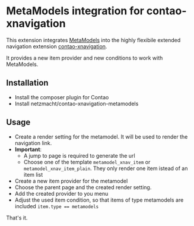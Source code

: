 
MetaModels integration for contao-xnavigation
=====

This extension integrates [MetaModels](now.metamodel.me) into the highly flexibile extended navigation extension 
[contao-xnavigation](https://github.com/bit3/contao-xnavigation/). 

It provides a new item provider and new conditions to work with MetaModels.

Installation
---------

* Install the composer plugin for Contao
* Install netzmacht/contao-xnavigation-metamodels


Usage
----------

* Create a render setting for the metamodel. It will be used to render the navigation link.
* **Important**: 
  * A jump to page is required to generate the url
  * Choose one of the template `metamodel_xnav_item` or `metamodel_xnav_item_plain`.
  They only render one item istead of an item list
* Create a new item provider for the metamodel
* Choose the parent page and the created render setting.
* Add the created provider to you menu
* Adjust the used item condition, so that items of type metamodels are included `item.type == metamodels`

That's it.
